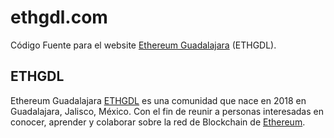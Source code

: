 # ethgdl.com

Código Fuente para el website [Ethereum Guadalajara](http://ethgdl.com/) (ETHGDL).

## ETHGDL

Ethereum Guadalajara [ETHGDL](http://ethgdl.com) es una comunidad
que nace en 2018 en Guadalajara, Jalisco, México.
Con el fin de reunir a personas interesadas en conocer,
aprender y colaborar sobre la red de Blockchain de [Ethereum](https://ethereum.org/).